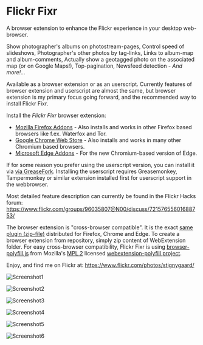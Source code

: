 # Flickr Fixr

A browser extension to enhance the Flickr experience in your desktop web-browser.

Show photographer's albums on photostream-pages, Control speed of slideshows, Photographer's other photos by tag-links, Links to album-map and album-comments, Actually show a geotagged photo on the associated map (or on Google Maps!), Top-pagination, Newsfeed detection - _And more!..._

Available as a browser extension or as an userscript. Currently features of browser extension and userscript are almost the same, but browser extension is my primary focus going forward, and the recommended way to install Flickr Fixr.

Install the _Flickr Fixr_ browser extension:
* [Mozilla Firefox Addons](https://addons.mozilla.org/addon/flickr-fixr?src=external-github) - Also installs and works in other Firefox based browsers like f.ex. Waterfox and Tor.  
* [Google Chrome Web Store](https://chrome.google.com/webstore/detail/flickr-fixr/ledhkkpililplmmfcfnhkgifmcnboonb) - Also installs and works in many other Chromium based browsers.
* [Microsoft Edge Addons](https://microsoftedge.microsoft.com/addons/detail/ieinimkepkfmmpeakdgnoikimokffneh) - For the new Chromium-based version of Edge.

If for some reason you prefer using the userscript version, you can install it via [via GreaseFork](https://greasyfork.org/scripts/12008-stig-s-flickr-fixr). Installing the userscript requires Greasemonkey, Tampermonkey or similar extension installed first for userscript support in the webbrowser.

Most detailed feature description can currently be found in the Flickr Hacks forum: https://www.flickr.com/groups/96035807@N00/discuss/72157655601688753/

The browser extension is "cross-browser compatible". It is the exact [same plugin (zip-file)](https://github.com/StigNygaard/Stigs_Flickr_Fixr/releases) distributed for Firefox, Chrome and Edge. To create a browser extension from repository, simply zip content of WebExtension folder. For easy cross-browser compatibility, Flickr Fixr is using [browser-polyfill.js](https://github.com/StigNygaard/Stigs_Flickr_Fixr/tree/master/WebExtension/lib/mozilla) from Mozilla's [MPL 2](https://raw.githubusercontent.com/StigNygaard/Stigs_Flickr_Fixr/master/WebExtension/lib/mozilla/LICENSE) licensed [webextension-polyfill project](https://github.com/mozilla/webextension-polyfill).

Enjoy, and find me on Flickr at: https://www.flickr.com/photos/stignygaard/

![Screenshot1](https://farm5.staticflickr.com/4849/32276158568_9d9850ba00_z.jpg)

![Screenshot2](https://farm6.staticflickr.com/5831/20952174156_224096cb38_z.jpg)
 
![Screenshot3](https://farm1.staticflickr.com/647/20735265579_4b5438534d_z.jpg)
 
![Screenshot4](https://c2.staticflickr.com/6/5792/23292293241_0ac027074b_z.jpg)
 
![Screenshot5](https://c2.staticflickr.com/2/1464/24542608253_4668534b77_z.jpg)
 
![Screenshot6](https://c1.staticflickr.com/5/4323/35889673300_b36f445f4b_z.jpg)
